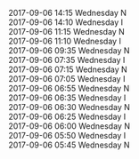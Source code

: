 2017-09-06 14:15 Wednesday  N  
2017-09-06 14:10 Wednesday  I  
2017-09-06 11:15 Wednesday  N  
2017-09-06 11:10 Wednesday  I  
2017-09-06 09:35 Wednesday  N  
2017-09-06 07:35 Wednesday  I  
2017-09-06 07:15 Wednesday  N  
2017-09-06 07:05 Wednesday  I  
2017-09-06 06:55 Wednesday  N  
2017-09-06 06:35 Wednesday  I  
2017-09-06 06:30 Wednesday  N  
2017-09-06 06:25 Wednesday  I  
2017-09-06 06:00 Wednesday  N  
2017-09-06 05:50 Wednesday  I  
2017-09-06 05:45 Wednesday  N  

